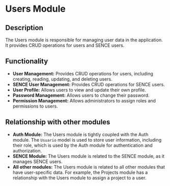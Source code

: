 # Users Module

## Description

The Users module is responsible for managing user data in the application. It provides CRUD operations for users and SENCE users.

## Functionality

- **User Management:** Provides CRUD operations for users, including creating, reading, updating, and deleting users.
- **SENCE User Management:** Provides CRUD operations for SENCE users.
- **User Profile:** Allows users to view and update their own profile.
- **Password Management:** Allows users to change their password.
- **Permission Management:** Allows administrators to assign roles and permissions to users.

## Relationship with other modules

- **Auth Module:** The Users module is tightly coupled with the Auth module. The `Usuario` model is used to store user information, including their role, which is used by the Auth module for authentication and authorization.
- **SENCE Module:** The Users module is related to the SENCE module, as it manages SENCE users.
- **All other modules:** The Users module is related to all other modules that have user-specific data. For example, the Projects module has a relationship with the Users module to assign a project to a user.
